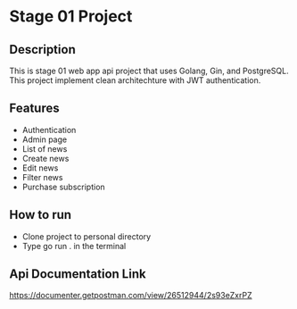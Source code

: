 # Stage 01 Project

## Description

This is stage 01 web app api project that uses Golang, Gin, and PostgreSQL. This project implement clean architechture with JWT authentication.

## Features

- Authentication
- Admin page
- List of news
- Create news
- Edit news
- Filter news
- Purchase subscription

## How to run 

- Clone project to personal directory
- Type go run . in the terminal

## Api Documentation Link

https://documenter.getpostman.com/view/26512944/2s93eZxrPZ
